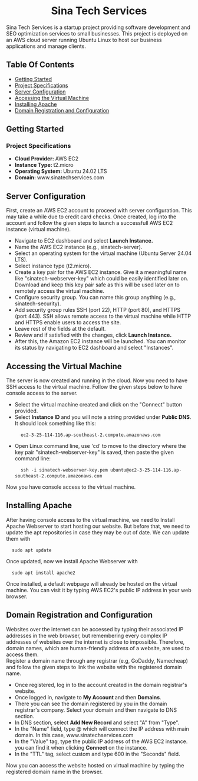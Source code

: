 <h1 align="center" id = sinatechservices> Sina Tech Services </h1>
<p> Sina Tech Services is a startup project providing software development and SEO optimization services to small businesses. This project is deployed on an AWS cloud server running Ubuntu Linux to host our business applications and manage clients. </p>

<h2 id = "contents"> Table Of Contents </h2>
<ul>
    <li> <a href = "#getting-started"> Getting Started </a> </li>
    <li> <a href = "#specifications"> Project Specifications </a> </li>
    <li> <a href = "#configuration"> Server Configuration </a> </li>
    <li> <a href = "#access"> Accessing the Virtual Machine </a> </li>
    <li> <a href = "#apache"> Installing Apache </a> </li>
    <li> <a href = "#domain"> Domain Registration and Configuration </a> </li>
</ul>

<h2 id = "getting-started"> Getting Started </h2>

<h3 id = "specifications"> Project Specifications </h3>
<ul> 
    <li> <b> Cloud Provider: </b> AWS EC2  </li>
    <li> <b> Instance Type: </b> t2.micro  </li>
    <li> <b> Operating System: </b> Ubuntu 24.02 LTS  </li>
    <li> <b> Domain: </b> www.sinatechservices.com  </li>
</ul>

<h2 id = "configuration">Server Configuration </h2>
First, create an AWS EC2 account to proceed with server configuration. This may take a while due to credit card checks. Once created, log into the account and follow the given steps to launch a successfull AWS EC2 instance (virtual machine).


<ul>
    <li> Navigate to EC2 dashboard and select <b> Launch Instance. </b> </li>
    <li> Name the AWS EC2 instance (e.g., sinatech-server). </li>
    <li> Select an operating system for the virtual machine (Ubuntu Server 24.04 LTS). </li>
    <li> Select instance type (t2.micro). </li>
    <li> Create a key pair for the AWS EC2 instance. Give it a meaningful name like "sinatech-webserver-key" which could be easily identified later on. Download and keep this key pair safe as this will be used later on to remotely access the virtual machine. </li>
    <li> Configure security group. You can name this group anything (e.g., sinatech-security). </li>
    <li> Add security group rules SSH (port 22), HTTP (port 80), and HTTPS (port 443). SSH allows remote access to the virtual machine while HTTP and HTTPS enable users to access the site. </li>
    <li> Leave rest of the fields at the default. </li>
    <li> Review and if satisfied with the changes, click <b> Launch Instance. </b> </li>
    <li> After this, the Amazon EC2 instance will be launched. You can monitor its status by navigating to EC2 dashboard and select "Instances". </li>
</ul>

<h2 id = "access">Accessing the Virtual Machine </h2>
The server is now created and running in the cloud. Now you need to have SSH access to the virtual machine. Follow the given steps below to have console access to the server.
<ul>
    <li> Select the virtual machine created and click on the "Connect" button provided. </li>
    <li> Select <b> Instance ID </b> and you will note a string provided under <b> Public DNS</b>. It should look something like this: <pre> <code> ec2-3-25-114-116.ap-southeast-2.compute.amazonaws.com </code> </pre> </li>
    <li> Open Linux command line, use 'cd' to move to the directory where the key pair "sinatech-webserver-key" is saved, then paste the given command line: <pre> <code> ssh -i sinatech-webserver-key.pem ubuntu@ec2-3-25-114-116.ap-southeast-2.compute.amazonaws.com </code> </pre></li> 
</ul>
Now you have console access to the virtual machine.

<h2 id = "apache"> Installing Apache </h2>
After having console access to the virtual machine, we need to Install Apache Webserver to start hosting our website. But before that, we need to update the apt repositories in case they may be out of date. We can update them with <pre> <code> sudo apt update </code> </pre>
Once updated, now we install Apache Webserver with <pre> <code> sudo apt install apache2 </code> </pre>
Once installed, a default webpage will already be hosted on the virtual machine. You can visit it by typing AWS EC2's public IP address in your web browser.

<h2 id = "domain"> Domain Registration and Configuration </h2>
Websites over the internet can be accessed by typing their associated IP addresses in the web browser, but remembering every complex IP addresses of websites over the internet is close to impossible. Therefore, domain names, which are human-friendly address of a website, are used to access them. <br> Register a domain name through any registrar (e.g, GoDaddy, Namecheap) and follow the given steps to link the website with the registered domain name.
<ul>
    <li> Once registered, log in to the account created in the domain registrar's website.</li>
    <li> Once logged in, navigate to <b> My Account </b> and then <b> Domains</b>. </li>
    <li> There you can see the domain registered by you in the domain registrar's company. Select your domain and then navigate to DNS section.</li>
    <li> In DNS section, select <b> Add New Record </b> and select "A" from "Type".</li>
    <li> In the "Name" field, type @ which will connect the IP address with main domain. In this case, www.sinatechservices.com </li>
    <li> In the "Value" tag, type the public IP address of the AWS EC2 instance. you can find it when clicking <b> Connect </b> on the instance.</li>
    <li> In the "TTL" tag, select custom and type 600 in the "Seconds" field.</li>
</ul>
Now you can access the website hosted on virtual machine by typing the registered domain name in the browser.


